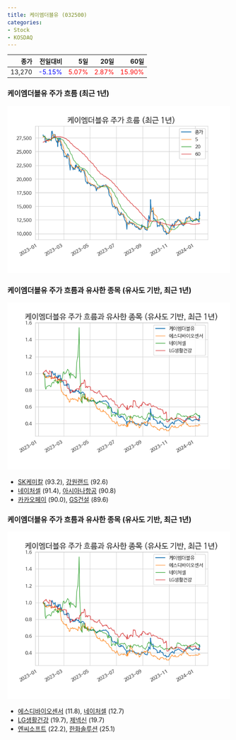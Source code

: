 ```yaml
---
title: 케이엠더블유 (032500)
categories:
- Stock
- KOSDAQ
---
```


|종가|전일대비|5일|20일|60일|
|---:|-------:|--:|---:|---:|
|13,270|<span style="color: blue">-5.15%</span>|<span style="color: red">5.07%</span>|<span style="color: red">2.87%</span>|<span style="color: red">15.90%</span>|

<!-- more -->
### 케이엠더블유 주가 흐름 (최근 1년)
![032500](/assets/images/stock/032500.png)


### 케이엠더블유 주가 흐름과 유사한 종목 (유사도 기반, 최근 1년)
![032500](/assets/images/stock/032500_sim.png)

- [SK케미칼](/285130/) (93.2), [강원랜드](/035250/) (92.6)
- [네이처셀](/007390/) (91.4), [아시아나항공](/020560/) (90.8)
- [카카오페이](/377300/) (90.0), [GS건설](/006360/) (89.6)


### 케이엠더블유 주가 흐름과 유사한 종목 (유사도 기반, 최근 1년)
![032500](/assets/images/stock/032500_sim.png)

- [에스디바이오센서](/137310/) (11.8), [네이처셀](/007390/) (12.7)
- [LG생활건강](/051900/) (19.7), [제넥신](/095700/) (19.7)
- [엔씨소프트](/036570/) (22.2), [한화솔루션](/009830/) (25.1)